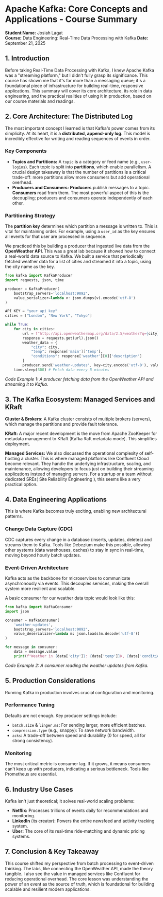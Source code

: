 # Apache Kafka: Core Concepts and Applications - Course Summary

**Student Name:** Josiah Lagat  
**Course:** Data Engineering: Real-Time Data Processing with Kafka
**Date:** September 21, 2025

## 1. Introduction

Before taking Real-Time Data Processing with Kafka, I knew Apache Kafka was a "streaming platform," but I didn't fully grasp its significance. This course has shown me that it's far more than a messaging queue; it's a foundational piece of infrastructure for building real-time, responsive applications. This summary will cover its core architecture, its role in data engineering, and the practical realities of using it in production, based on our course materials and readings.

## 2. Core Architecture: The Distributed Log

The most important concept I learned is that Kafka's power comes from its simplicity. At its heart, it is a **distributed, append-only log**. This model is incredibly effective for writing and reading sequences of events in order.

### Key Components

* **Topics and Partitions:** A `topic` is a category or feed name (e.g., `user-logins`). Each topic is split into **partitions**, which enable parallelism. A crucial design takeaway is that the number of partitions is a critical trade-off: more partitions allow more consumers but add operational overhead.
* **Producers and Consumers:** **Producers** publish messages to a topic. **Consumers** read from them. The most powerful aspect of this is the decoupling; producers and consumers operate independently of each other.

### Partitioning Strategy

The **partition key** determines which partition a message is written to. This is vital for maintaining order. For example, using a `user_id` as the key ensures all events for that user are processed in sequence.

We practiced this by building a producer that ingested live data from the **OpenWeather API**. This was a great lab because it showed how to connect a real-world data source to Kafka. We built a service that periodically fetched weather data for a list of cities and streamed it into a topic, using the city name as the key.

```python
from kafka import KafkaProducer
import requests, json, time

producer = KafkaProducer(
    bootstrap_servers='localhost:9092',
    value_serializer=lambda v: json.dumps(v).encode('utf-8')
)

API_KEY = "your_api_key"
cities = ["London", "New York", "Tokyo"]

while True:
    for city in cities:
        url = f"http://api.openweathermap.org/data/2.5/weather?q={city}&appid={API_KEY}"
        response = requests.get(url).json()
        weather_data = {
            "city": city,
            "temp": response['main']['temp'],
            "conditions": response['weather'][0]['description']
        }
        producer.send('weather-updates', key=city.encode('utf-8'), value=weather_data)
    time.sleep(300) # Fetch data every 5 minutes
```

*Code Example 1: A producer fetching data from the OpenWeather API and streaming it to Kafka.*

## 3. The Kafka Ecosystem: Managed Services and KRaft

**Cluster & Brokers:** A Kafka cluster consists of multiple brokers (servers), which manage the partitions and provide fault tolerance.

**KRaft:** A major recent development is the move from Apache ZooKeeper for metadata management to KRaft (Kafka Raft metadata mode). This simplifies deployment.

**Managed Services:** We also discussed the operational complexity of self-hosting a cluster. This is where managed platforms like Confluent Cloud become relevant. They handle the underlying infrastructure, scaling, and maintenance, allowing developers to focus just on building their streaming applications instead of managing servers. For a startup or a team without dedicated SREs( Site Reliability Engineering ), this seems like a very practical option.

## 4. Data Engineering Applications

This is where Kafka becomes truly exciting, enabling new architectural patterns.

### Change Data Capture (CDC)

CDC captures every change in a database (inserts, updates, deletes) and streams them to Kafka. Tools like Debezium make this possible, allowing other systems (data warehouses, caches) to stay in sync in real-time, moving beyond hourly batch updates.

### Event-Driven Architecture

Kafka acts as the backbone for microservices to communicate asynchronously via events. This decouples services, making the overall system more resilient and scalable.

A basic consumer for our weather data topic would look like this:

```python
from kafka import KafkaConsumer
import json

consumer = KafkaConsumer(
    'weather-updates',
    bootstrap_servers='localhost:9092',
    value_deserializer=lambda m: json.loads(m.decode('utf-8'))
)

for message in consumer:
    data = message.value
    print(f"Weather in {data['city']}: {data['temp']}K, {data['conditions']}")
```

*Code Example 2: A consumer reading the weather updates from Kafka.*

## 5. Production Considerations

Running Kafka in production involves crucial configuration and monitoring.

### Performance Tuning

Defaults are not enough. Key producer settings include:

* `batch.size` & `linger.ms`: For sending larger, more efficient batches.
* `compression.type` (e.g., snappy): To save network bandwidth.
* `acks`: A trade-off between speed and durability (0 for speed, all for strong consistency).

### Monitoring

The most critical metric is consumer lag. If it grows, it means consumers can't keep up with producers, indicating a serious bottleneck. Tools like Prometheus are essential.

## 6. Industry Use Cases

Kafka isn't just theoretical; it solves real-world scaling problems:

* **Netflix:** Processes trillions of events daily for recommendations and monitoring.
* **LinkedIn** (its creator): Powers the entire newsfeed and activity tracking system.
* **Uber:** The core of its real-time ride-matching and dynamic pricing systems.

## 7. Conclusion & Key Takeaway

This course shifted my perspective from batch processing to event-driven thinking. The labs, like connecting the OpenWeather API, made the theory tangible. I also see the value in managed services like Confluent for reducing operational overhead. The core lesson was understanding the power of an event as the source of truth, which is foundational for building scalable and resilient modern applications.
